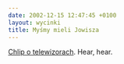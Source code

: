 ```yaml
---
date: 2002-12-15 12:47:45 +0100
layout: wycinki
title: Myśmy mieli Jowisza
---
```


[Chlip o telewizorach](http://chlip.pl/?id=532 'A jakiego telewizora Pan używa?'). Hear, hear.
